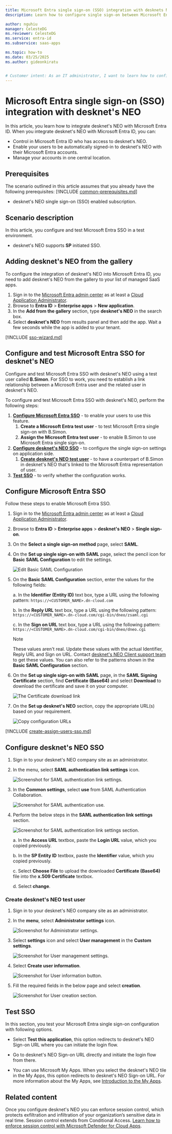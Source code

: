 ```yaml
---
title: Microsoft Entra single sign-on (SSO) integration with desknets NEO
description: Learn how to configure single sign-on between Microsoft Entra ID and desknets NEO.

author: nguhiu
manager: CelesteDG
ms.reviewer: CelesteDG
ms.service: entra-id
ms.subservice: saas-apps

ms.topic: how-to
ms.date: 03/25/2025
ms.author: gideonkiratu


# Customer intent: As an IT administrator, I want to learn how to configure single sign-on between Microsoft Entra ID and desknet's NEO so that I can control who has access to desknet's NEO, enable automatic sign-in with Microsoft Entra accounts, and manage my accounts in one central location.
---
```


# Microsoft Entra single sign-on (SSO) integration with desknet's NEO

In this article,  you learn how to integrate desknet's NEO with Microsoft Entra ID. When you integrate desknet's NEO with Microsoft Entra ID, you can:

* Control in Microsoft Entra ID who has access to desknet's NEO.
* Enable your users to be automatically signed-in to desknet's NEO with their Microsoft Entra accounts.
* Manage your accounts in one central location.

## Prerequisites

The scenario outlined in this article assumes that you already have the following prerequisites:
[!INCLUDE [common-prerequisites.md](~/identity/saas-apps/includes/common-prerequisites.md)]
* desknet's NEO single sign-on (SSO) enabled subscription.

## Scenario description

In this article,  you configure and test Microsoft Entra SSO in a test environment.

* desknet's NEO supports **SP** initiated SSO.

## Adding desknet's NEO from the gallery

To configure the integration of desknet's NEO into Microsoft Entra ID, you need to add desknet's NEO from the gallery to your list of managed SaaS apps.

1. Sign in to the [Microsoft Entra admin center](https://entra.microsoft.com) as at least a [Cloud Application Administrator](~/identity/role-based-access-control/permissions-reference.md#cloud-application-administrator).
1. Browse to **Entra ID** > **Enterprise apps** > **New application**.
1. In the **Add from the gallery** section, type **desknet's NEO** in the search box.
1. Select **desknet's NEO** from results panel and then add the app. Wait a few seconds while the app is added to your tenant.

 [!INCLUDE [sso-wizard.md](~/identity/saas-apps/includes/sso-wizard.md)]


<a name='configure-and-test-azure-ad-sso-for-desknets-neo'></a>

## Configure and test Microsoft Entra SSO for desknet's NEO

Configure and test Microsoft Entra SSO with desknet's NEO using a test user called **B.Simon**. For SSO to work, you need to establish a link relationship between a Microsoft Entra user and the related user in desknet's NEO.

To configure and test Microsoft Entra SSO with desknet's NEO, perform the following steps:

1. **[Configure Microsoft Entra SSO](#configure-azure-ad-sso)** - to enable your users to use this feature.
    1. **Create a Microsoft Entra test user** - to test Microsoft Entra single sign-on with B.Simon.
    1. **Assign the Microsoft Entra test user** - to enable B.Simon to use Microsoft Entra single sign-on.
1. **[Configure desknet's NEO SSO](#configure-desknets-neo-sso)** - to configure the single sign-on settings on application side.
    1. **[Create desknet's NEO test user](#create-desknets-neo-test-user)** - to have a counterpart of B.Simon in desknet's NEO that's linked to the Microsoft Entra representation of user.
1. **[Test SSO](#test-sso)** - to verify whether the configuration works.

<a name='configure-azure-ad-sso'></a>

## Configure Microsoft Entra SSO

Follow these steps to enable Microsoft Entra SSO.

1. Sign in to the [Microsoft Entra admin center](https://entra.microsoft.com) as at least a [Cloud Application Administrator](~/identity/role-based-access-control/permissions-reference.md#cloud-application-administrator).
1. Browse to **Entra ID** > **Enterprise apps** > **desknet's NEO** > **Single sign-on**.
1. On the **Select a single sign-on method** page, select **SAML**.
1. On the **Set up single sign-on with SAML** page, select the pencil icon for **Basic SAML Configuration** to edit the settings.

   ![Edit Basic SAML Configuration](common/edit-urls.png)

1. On the **Basic SAML Configuration** section, enter the values for the following fields:

    a. In the **Identifier (Entity ID)** text box, type a URL using the following pattern:
    `https://<CUSTOMER_NAME>.dn-cloud.com`

    b. In the **Reply URL** text box, type a URL using the following pattern:
    `https://<CUSTOMER_NAME>.dn-cloud.com/cgi-bin/dneo/zsaml.cgi`

	c. In the **Sign on URL** text box, type a URL using the following pattern:
    `https://<CUSTOMER_NAME>.dn-cloud.com/cgi-bin/dneo/dneo.cgi`

	> [!NOTE]
	> These values aren't real. Update these values with the actual Identifier, Reply URL and Sign on URL. Contact [desknet's NEO Client support team](mailto:cloudsupport@desknets.com) to get these values. You can also refer to the patterns shown in the **Basic SAML Configuration** section.

1. On the **Set up single sign-on with SAML** page, in the **SAML Signing Certificate** section,  find **Certificate (Base64)** and select **Download** to download the certificate and save it on your computer.

	![The Certificate download link](common/certificatebase64.png)

1. On the **Set up desknet's NEO** section, copy the appropriate URL(s) based on your requirement.

	![Copy configuration URLs](common/copy-configuration-urls.png)


<a name='create-an-azure-ad-test-user'></a>

[!INCLUDE [create-assign-users-sso.md](~/identity/saas-apps/includes/create-assign-users-sso.md)]

## Configure desknet's NEO SSO

1. Sign in to your desknet's NEO company site as an administrator.

1. In the menu, select **SAML authentication link settings** icon.

    ![Screenshot for SAML authentication link settings.](./media/desknets-neo-tutorial/saml-authentication-icon.png)

1. In the **Common settings**, select **use** from SAML Authentication Collaboration.

    ![Screenshot for SAML authentication use.](./media/desknets-neo-tutorial/saml-authentication-use.png)

1. Perform the below steps in the **SAML authentication link settings** section.

    ![Screenshot for SAML authentication link settings section.](./media/desknets-neo-tutorial/saml-authentication.png)

    a. In the **Access URL** textbox, paste the **Login URL** value, which you copied previously.

    b. In the **SP Entity ID** textbox, paste the **Identifier** value, which you copied previously.

    c. Select **Choose File** to upload the downloaded **Certificate (Base64)** file into the **x.509 Certificate** textbox.

    d. Select **change**.

### Create desknet's NEO test user

1. Sign in to your desknet's NEO company site as an administrator.

1. In the **menu**, select **Administrator settings** icon.

    ![Screenshot for Administrator settings.](./media/desknets-neo-tutorial/administrator-settings.png)

1. Select **settings** icon and select **User management** in the **Custom settings**.

    ![Screenshot for User management settings.](./media/desknets-neo-tutorial/user-management.png)

1. Select **Create user information**.

    ![Screenshot for User information button.](./media/desknets-neo-tutorial/create-new-user.png)

1. Fill the required fields in the below page and select **creation**.

    ![Screenshot for User creation section.](./media/desknets-neo-tutorial/create-new-user-2.png)

## Test SSO 

In this section, you test your Microsoft Entra single sign-on configuration with following options. 

* Select **Test this application**, this option redirects to desknet's NEO Sign-on URL where you can initiate the login flow. 

* Go to desknet's NEO Sign-on URL directly and initiate the login flow from there.

* You can use Microsoft My Apps. When you select the desknet's NEO tile in the My Apps, this option redirects to desknet's NEO Sign-on URL. For more information about the My Apps, see [Introduction to the My Apps](https://support.microsoft.com/account-billing/sign-in-and-start-apps-from-the-my-apps-portal-2f3b1bae-0e5a-4a86-a33e-876fbd2a4510).


## Related content

Once you configure desknet's NEO you can enforce session control, which protects exfiltration and infiltration of your organization’s sensitive data in real time. Session control extends from Conditional Access. [Learn how to enforce session control with Microsoft Defender for Cloud Apps](/cloud-app-security/proxy-deployment-any-app).
